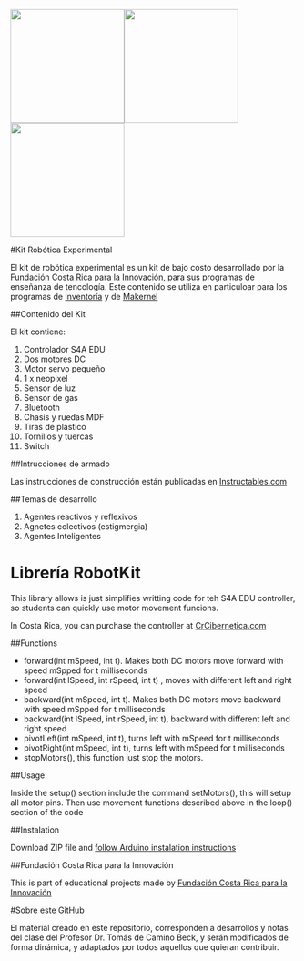 <img src="https://github.com/tomasdecamino/Kit-Robotica-Experimental/blob/master/DSC_1229.jpg" width="200"><img src="https://github.com/tomasdecamino/Kit-Robotica-Experimental/blob/master/DSC_1220.jpg" width="200">
<img src="https://github.com/tomasdecamino/Kit-Robotica-Experimental/blob/master/DSC_1222.jpg" width="200">

#Kit Robótica Experimental

El kit de robótica experimental es un kit de bajo costo desarrollado por la [Fundación Costa Rica para la Innovación](http://funcostarica.org/), para sus programas de enseñanza de tencología.  Este contenido se utiliza en particuloar para los programas de [Inventoría](https://www.facebook.com/inventoria/) y de [Makernel](https://www.facebook.com/MaKernel-121047394904445/)

##Contenido del Kit

El kit contiene:

1. Controlador S4A EDU
2. Dos motores DC
3. Motor servo pequeño
4. 1 x neopixel
5. Sensor de luz
6. Sensor de gas
7. Bluetooth
8. Chasis y ruedas MDF
9. Tiras de plástico
10. Tornillos y tuercas
11. Switch 

##Intrucciones de armado

Las instrucciones de construcción están publicadas en [Instructables.com](http://www.instructables.com/id/KIt-Robot-Arduino-De-Inventoria-Ensamblado/)

##Temas de desarrollo

1. Agentes reactivos y reflexivos
2. Agnetes colectivos (estigmergia)
3. Agentes Inteligentes


# Librería RobotKit

This library allows is just simplifies writting code for teh S4A EDU controller, so students can quickly use motor movement funcions.

In Costa Rica, you can purchase the controller at [CrCibernetica.com](http://www.crcibernetica.com/s4a-edu-robotic-controller/)

##Functions

- forward(int mSpeed, int t).  Makes both DC motors move forward with speed mSpped for t milliseconds
- forward(int lSpeed, int rSpeed, int t) , moves with different left and right speed
- backward(int mSpeed, int t).  Makes both DC motors move backward with speed mSpped for t milliseconds
- backward(int lSpeed, int rSpeed, int t), backward with different left and right speed
- pivotLeft(int mSpeed, int t), turns left with mSpeed for t milliseconds
- pivotRight(int mSpeed, int t), turns left with mSpeed for t milliseconds
- stopMotors(), this function just stop the motors.

##Usage

Inside the setup() section  include the command setMotors(), this will setup all motor pins. Then use movement functions described above in the loop() section of the code

##Instalation

Download ZIP file and [follow Arduino instalation instructions](http://www.arduino.cc/en/Guide/Libraries)

##Fundación Costa Rica para la Innovación

This is part of educational projects made by [Fundación Costa Rica para la Innovación](http://funcostarica.org/)

#Sobre este GitHub

El material creado en este repositorio, corresponden a desarrollos y notas del clase del Profesor Dr. Tomás de Camino Beck, y serán modificados de forma dinámica, y adaptados por todos aquellos que quieran contribuir.
